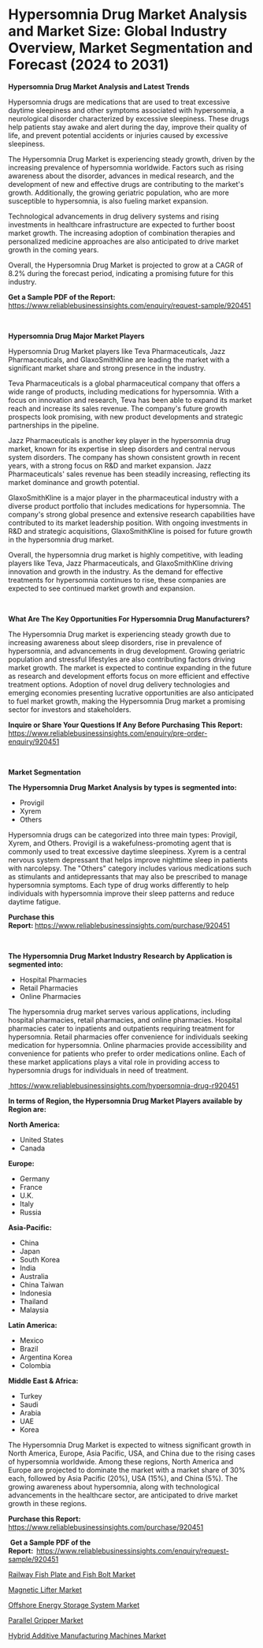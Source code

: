 <p><h1>Hypersomnia Drug Market Analysis and Market Size: Global Industry Overview, Market Segmentation and Forecast (2024 to 2031)</h1></p><p><strong>Hypersomnia Drug Market Analysis and Latest Trends</strong></p>
<p><p>Hypersomnia drugs are medications that are used to treat excessive daytime sleepiness and other symptoms associated with hypersomnia, a neurological disorder characterized by excessive sleepiness. These drugs help patients stay awake and alert during the day, improve their quality of life, and prevent potential accidents or injuries caused by excessive sleepiness.</p><p>The Hypersomnia Drug Market is experiencing steady growth, driven by the increasing prevalence of hypersomnia worldwide. Factors such as rising awareness about the disorder, advances in medical research, and the development of new and effective drugs are contributing to the market's growth. Additionally, the growing geriatric population, who are more susceptible to hypersomnia, is also fueling market expansion.</p><p>Technological advancements in drug delivery systems and rising investments in healthcare infrastructure are expected to further boost market growth. The increasing adoption of combination therapies and personalized medicine approaches are also anticipated to drive market growth in the coming years.</p><p>Overall, the Hypersomnia Drug Market is projected to grow at a CAGR of 8.2% during the forecast period, indicating a promising future for this industry.</p></p>
<p><strong>Get a Sample PDF of the Report:&nbsp;</strong> <a href="https://www.reliablebusinessinsights.com/enquiry/request-sample/920451">https://www.reliablebusinessinsights.com/enquiry/request-sample/920451</a></p>
<p>&nbsp;</p>
<p><strong>Hypersomnia Drug Major Market Players</strong></p>
<p><p>Hypersomnia Drug Market players like Teva Pharmaceuticals, Jazz Pharmaceuticals, and GlaxoSmithKline are leading the market with a significant market share and strong presence in the industry. </p><p>Teva Pharmaceuticals is a global pharmaceutical company that offers a wide range of products, including medications for hypersomnia. With a focus on innovation and research, Teva has been able to expand its market reach and increase its sales revenue. The company's future growth prospects look promising, with new product developments and strategic partnerships in the pipeline. </p><p>Jazz Pharmaceuticals is another key player in the hypersomnia drug market, known for its expertise in sleep disorders and central nervous system disorders. The company has shown consistent growth in recent years, with a strong focus on R&D and market expansion. Jazz Pharmaceuticals' sales revenue has been steadily increasing, reflecting its market dominance and growth potential. </p><p>GlaxoSmithKline is a major player in the pharmaceutical industry with a diverse product portfolio that includes medications for hypersomnia. The company's strong global presence and extensive research capabilities have contributed to its market leadership position. With ongoing investments in R&D and strategic acquisitions, GlaxoSmithKline is poised for future growth in the hypersomnia drug market. </p><p>Overall, the hypersomnia drug market is highly competitive, with leading players like Teva, Jazz Pharmaceuticals, and GlaxoSmithKline driving innovation and growth in the industry. As the demand for effective treatments for hypersomnia continues to rise, these companies are expected to see continued market growth and expansion.</p></p>
<p>&nbsp;</p>
<p><strong>What Are The Key Opportunities For Hypersomnia Drug Manufacturers?</strong></p>
<p><p>The Hypersomnia Drug market is experiencing steady growth due to increasing awareness about sleep disorders, rise in prevalence of hypersomnia, and advancements in drug development. Growing geriatric population and stressful lifestyles are also contributing factors driving market growth. The market is expected to continue expanding in the future as research and development efforts focus on more efficient and effective treatment options. Adoption of novel drug delivery technologies and emerging economies presenting lucrative opportunities are also anticipated to fuel market growth, making the Hypersomnia Drug market a promising sector for investors and stakeholders.</p></p>
<p><strong>Inquire or Share Your Questions If Any Before Purchasing This Report:</strong> <a href="https://www.reliablebusinessinsights.com/enquiry/pre-order-enquiry/920451">https://www.reliablebusinessinsights.com/enquiry/pre-order-enquiry/920451</a></p>
<p>&nbsp;</p>
<p><strong>Market Segmentation</strong></p>
<p><strong>The Hypersomnia Drug Market Analysis by types is segmented into:</strong></p>
<p><ul><li>Provigil</li><li>Xyrem</li><li>Others</li></ul></p>
<p><p>Hypersomnia drugs can be categorized into three main types: Provigil, Xyrem, and Others. Provigil is a wakefulness-promoting agent that is commonly used to treat excessive daytime sleepiness. Xyrem is a central nervous system depressant that helps improve nighttime sleep in patients with narcolepsy. The "Others" category includes various medications such as stimulants and antidepressants that may also be prescribed to manage hypersomnia symptoms. Each type of drug works differently to help individuals with hypersomnia improve their sleep patterns and reduce daytime fatigue.</p></p>
<p><strong>Purchase this Report:&nbsp;</strong><a href="https://www.reliablebusinessinsights.com/purchase/920451">https://www.reliablebusinessinsights.com/purchase/920451</a></p>
<p>&nbsp;</p>
<p><strong>The Hypersomnia Drug Market Industry Research by Application is segmented into:</strong></p>
<p><ul><li>Hospital Pharmacies</li><li>Retail Pharmacies</li><li>Online Pharmacies</li></ul></p>
<p><p>The hypersomnia drug market serves various applications, including hospital pharmacies, retail pharmacies, and online pharmacies. Hospital pharmacies cater to inpatients and outpatients requiring treatment for hypersomnia. Retail pharmacies offer convenience for individuals seeking medication for hypersomnia. Online pharmacies provide accessibility and convenience for patients who prefer to order medications online. Each of these market applications plays a vital role in providing access to hypersomnia drugs for individuals in need of treatment.</p></p>
<p><a href="https://www.reliablebusinessinsights.com/hypersomnia-drug-r920451">&nbsp;https://www.reliablebusinessinsights.com/hypersomnia-drug-r920451</a></p>
<p><strong>In terms of Region, the Hypersomnia Drug Market Players available by Region are:</strong></p>
<p>
    <p> <strong> North America: </strong>
        <ul>
            <li>United States</li>
            <li>Canada</li>
        </ul>
        </p> 
    <p> <strong> Europe: </strong>
        <ul>
            <li>Germany</li>
            <li>France</li>
            <li>U.K.</li>
            <li>Italy</li>
            <li>Russia</li>
        </ul>
        </p> 
    <p> <strong> Asia-Pacific: </strong>
        <ul>
            <li>China</li>
            <li>Japan</li>
            <li>South Korea</li>
            <li>India</li>
            <li>Australia</li>
            <li>China Taiwan</li>
            <li>Indonesia</li>
            <li>Thailand</li>
            <li>Malaysia</li>
        </ul>
        </p> 
    <p> <strong> Latin America: </strong>
        <ul>
            <li>Mexico</li>
            <li>Brazil</li>
            <li>Argentina Korea</li>
            <li>Colombia</li>
        </ul>
        </p> 
    <p> <strong> Middle East & Africa: </strong>
        <ul>
            <li>Turkey</li>
            <li>Saudi</li>
            <li>Arabia</li>
            <li>UAE</li>
            <li>Korea</li>
        </ul>
    </p>
    </p>
<p><p>The Hypersomnia Drug Market is expected to witness significant growth in North America, Europe, Asia Pacific, USA, and China due to the rising cases of hypersomnia worldwide. Among these regions, North America and Europe are projected to dominate the market with a market share of 30% each, followed by Asia Pacific (20%), USA (15%), and China (5%). The growing awareness about hypersomnia, along with technological advancements in the healthcare sector, are anticipated to drive market growth in these regions.</p></p>
<p><strong>Purchase this Report: </strong><a href="https://www.reliablebusinessinsights.com/purchase/920451">https://www.reliablebusinessinsights.com/purchase/920451</a></p>
<p>&nbsp;<strong>Get a Sample PDF of the Report:&nbsp;&nbsp;</strong><a href="https://www.reliablebusinessinsights.com/enquiry/request-sample/920451">https://www.reliablebusinessinsights.com/enquiry/request-sample/920451</a></p>
<p><strong></strong></p>
<p><p><a href="https://github.com/provorikovar/Market-Research-Report-List-5/blob/main/railway-fish-plate-and-fish-bolt-market.md">Railway Fish Plate and Fish Bolt Market</a></p><p><a href="https://medium.com/@nathan.skinner8798456/magnetic-lifter-market-outlook-complete-industry-analysis-2024-to-2031-2ffa8e612a50">Magnetic Lifter Market</a></p><p><a href="https://github.com/angelajermaine/Market-Research-Report-List-4/blob/main/offshore-energy-storage-system-market.md">Offshore Energy Storage System Market</a></p><p><a href="https://medium.com/@andrew.gibson967/parallel-gripper-market-investigation-industry-evolution-and-forecast-till-2031-e5b618343a59">Parallel Gripper Market</a></p><p><a href="https://medium.com/@carol.alsopr44536/global-hybrid-additive-manufacturing-machines-market-size-and-market-trends-analysis-by-regional-055c83662733">Hybrid Additive Manufacturing Machines Market</a></p></p>